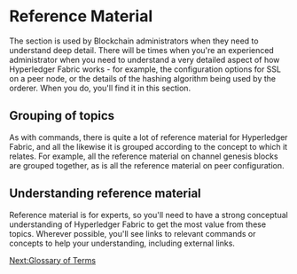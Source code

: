 # Reference Material

The section is used by Blockchain administrators when they need to understand deep detail. There will be times when you're an experienced administrator when you need to understand a very detailed aspect of how Hyperledger Fabric works - for example, the configuration options for SSL on a peer node, or the details of the hashing algorithm being used by the orderer.  When you do, you'll find it in this section.

## Grouping of topics

As with commands, there is quite a lot of reference material for Hyperledger Fabric, and all the likewise it is grouped according to the concept to which it relates. For example, all the reference material on channel genesis blocks are grouped together, as is all the reference material on peer configuration.

## Understanding reference material

Reference material is for experts, so you'll need to have a strong conceptual understanding of Hyperledger Fabric to get the most value from these topics. Wherever possible, you'll see links to relevant commands or concepts to help your understanding, including external links.  


[Next:Glossary of Terms](./GlossaryOfTerms.md)
